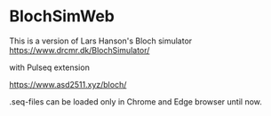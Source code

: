 # BlochSimWeb

This is a version of  Lars Hanson's Bloch simulator
https://www.drcmr.dk/BlochSimulator/

with Pulseq extension

https://www.asd2511.xyz/bloch/

.seq-files can be loaded only in Chrome and Edge browser until now.